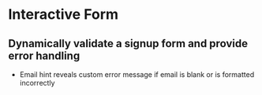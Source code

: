 # Interactive Form
## Dynamically validate a signup form and provide error handling

* Email hint reveals custom error message if email is blank or is formatted incorrectly